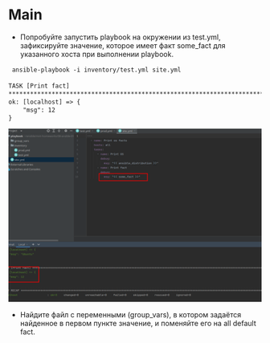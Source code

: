 # Main
* Попробуйте запустить playbook на окружении из test.yml, зафиксируйте значение, которое имеет факт some_fact для 
указанного хоста при выполнении playbook.

```ignorelang
 ansible-playbook -i inventory/test.yml site.yml 

TASK [Print fact] *****************************************************************************************************************************************************
ok: [localhost] => {
    "msg": 12
}
```

![img.png](img.png)

* Найдите файл с переменными (group_vars), в котором задаётся найденное в первом пункте значение, и поменяйте его на all default fact.

